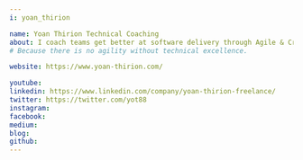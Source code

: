```yaml
---
i: yoan_thirion

name: Yoan Thirion Technical Coaching
about: I coach teams get better at software delivery through Agile & Craft practices
# Because there is no agility without technical excellence.

website: https://www.yoan-thirion.com/

youtube:
linkedin: https://www.linkedin.com/company/yoan-thirion-freelance/
twitter: https://twitter.com/yot88
instagram:
facebook:
medium:
blog:
github:
---
```

